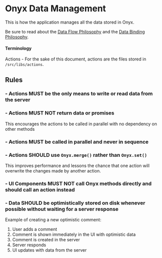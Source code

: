 # Onyx Data Management
This is how the application manages all the data stored in Onyx.

Be sure to read about the [Data Flow Philosophy](/contributingGuides/philosophies/DATA-FLOW.md) and the [Data Binding Philosophy](/contributingGuides/philosophies/DATA-BINDING.md).

#### Terminology
Actions - For the sake of this document, actions are the files stored in `/src/libs/actions`.

## Rules
### - Actions MUST be the only means to write or read data from the server
### - Actions MUST NOT return data or promises
This encourages the actions to be called in parallel with no dependency on other methods

### - Actions MUST be called in parallel and never in sequence
### - Actions SHOULD use `Onyx.merge()` rather than `Onyx.set()`
This improves performance and lessons the chance that one action will overwrite the changes made by another action.

### - UI Components MUST NOT call Onyx methods directly and should call an action instead
### - Data SHOULD be optimistically stored on disk whenever possible without waiting for a server response
Example of creating a new optimistic comment:
1. User adds a comment
2. Comment is shown immediately in the UI with optimistic data
3. Comment is created in the server
4. Server responds
5. UI updates with data from the server
